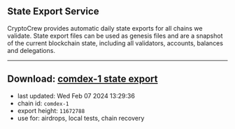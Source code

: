 ## State Export Service
CryptoCrew provides automatic daily state exports for all chains we validate. State export files can be used as genesis files and are a snapshot of the current blockchain state, including all validators, accounts, balances and delegations.

---
**Download: [comdex-1 state export](https://dl.ccvalidators.com/SERVICE/comdex/comdex-1_export_11672788.json)**
---

- last updated: Wed Feb 07 2024 13:29:36
- chain id: `comdex-1`
- export height: `11672788`
- use for: airdrops, local tests, chain recovery
